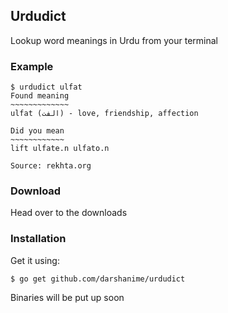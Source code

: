 ## Urdudict

Lookup word meanings in Urdu from your terminal


### Example

```
$ urdudict ulfat
Found meaning
~~~~~~~~~~~~~
ulfat (الفت) - love, friendship, affection 

Did you mean
~~~~~~~~~~~~
lift ulfate.n ulfato.n

Source: rekhta.org
```

### Download

Head over to the downloads

### Installation

Get it using:
```
$ go get github.com/darshanime/urdudict
```

Binaries will be put up soon
